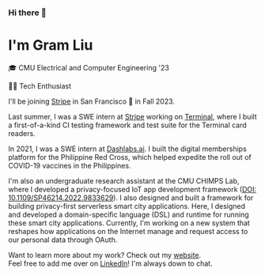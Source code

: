### Hi there 👋

# I'm Gram Liu

🎓 CMU Electrical and Computer Engineering '23

👨‍💻 Tech Enthusiast

I'll be joining [Stripe](https://stripe.com/) in San Francisco 🌉 in Fall 2023.

Last summer, I was a SWE intern at [Stripe](https://stripe.com/) working on [Terminal](https://stripe.com/terminal), where I built a first-of-a-kind CI testing framework and test suite for the Terminal card readers.

In 2021, I was a SWE intern at [Dashlabs.ai](https://www.dashlabs.ai/). I built the digital memberships platform for the Philippine Red Cross, which helped expedite the roll out of COVID-19 vaccines in the Philippines.

I'm also an undergraduate research assistant at the CMU CHIMPS Lab, where I developed a privacy-focused IoT app development framework ([DOI: 10.1109/SP46214.2022.9833629](https://doi.ieeecomputersociety.org/10.1109/SP46214.2022.9833629)). I also designed and built a framework for building privacy-first serverless smart city applications. Here, I designed and developed a domain-specific language (DSL) and runtime for running these smart city applications. Currently, I'm working on a new system that reshapes how applications on the Internet manage and request access to our personal data through OAuth.

Want to learn more about my work? Check out my [website](https://gramliu.com).<br>
Feel free to add me over on [LinkedIn](https://www.linkedin.com/in/gramliu/)! I'm always down to chat.
